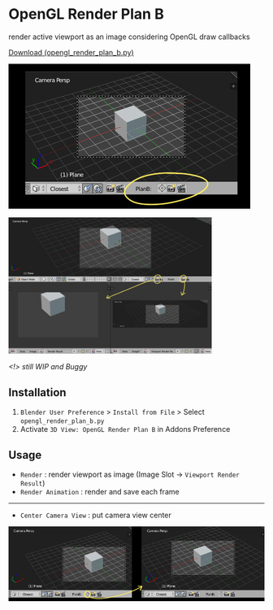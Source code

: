 # OpenGL Render Plan B

render active viewport as an image considering OpenGL draw callbacks

[Download (opengl_render_plan_b.py)](https://raw.githubusercontent.com/a-nakanosora/Blender-Small-Addons/master/opengl_render_plan_b/opengl_render_plan_b.py)

![image](./doc/a.jpg)

<img width="400" src="./doc/c.jpg">

*<!> still WIP and Buggy*

## Installation
1. `Blender User Preference` > `Install from File` > Select `opengl_render_plan_b.py`
2. Activate `3D View: OpenGL Render Plan B` in Addons Preference

## Usage

* `Render` : render viewport as image (Image Slot -> `Viewport Render Result`)
* `Render Animation` : render and save each frame

<hr>

* `Center Camera View` : put camera view center

![image](./doc/b.jpg)

